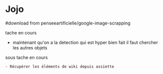 # Jojo

#download from penseeartificielle/google-image-scrapping

tache en cours

   -  maintenant qu'on a la detection qui est hyper bien fait il faut chercher les autres objets
    
sous tache en cours

    - Récupérer les éléments de wiki depuis assiette
 

      

      




